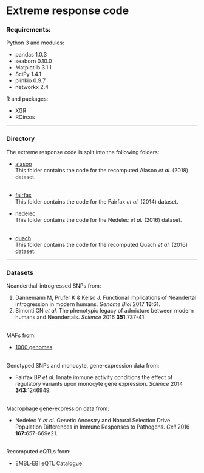 # Extreme response code

### Requirements:
Python 3 and modules:
* pandas 1.0.3
* seaborn 0.10.0
* Matplotlib 3.1.1
* SciPy 1.4.1
* plinkio 0.9.7
* networkx 2.4

R and packages:
* XGR
* RCircos

---

### Directory

The extreme response code is split into the following folders:  

* [alasoo](https://github.com/kshiyao/neanderthal_introgression/tree/master/extreme_response/alasoo)  
This folder contains the code for the recomputed Alasoo *et al.* (2018) dataset.  
&nbsp;

* [fairfax](https://github.com/kshiyao/neanderthal_introgression/tree/master/extreme_response/fairfax)  
This folder contains the code for the Fairfax *et al.* (2014) dataset.
&nbsp;

* [nedelec](https://github.com/kshiyao/neanderthal_introgression/tree/master/extreme_response/nedelec)  
This folder contains the code for the Nedelec *et al.* (2016) dataset.  
&nbsp;

* [quach](https://github.com/kshiyao/neanderthal_introgression/tree/master/extreme_response/quach)  
This folder contains the code for the recomputed Quach *et al.* (2016) dataset.  

---

### Datasets
Neanderthal-introgressed SNPs from:
1. Dannemann M, Prufer K & Kelso J. Functional implications of Neandertal introgression in modern humans. *Genome Biol* 2017 **18**:61.
2. Simonti CN *et al.* The phenotypic legacy of admixture between modern humans and Neandertals. *Science* 2016 **351**:737-41.  
&nbsp;

MAFs from:
* [1000 genomes](https://www.internationalgenome.org/data/)  
&nbsp;

Genotyped SNPs and monocyte, gene-expression data from:
* Fairfax BP *et al.* Innate immune activity conditions the effect of regulatory variants upon monocyte gene expression. *Science* 2014 **343**:1246949.  
&nbsp;

Macrophage gene-expression data from:
* Nedelec Y *et al.* Genetic Ancestry and Natural Selection Drive Population Differences in Immune Responses to Pathogens. *Cell* 2016 **167**:657-669e21.  
&nbsp;

Recomputed eQTLs from:
* [EMBL-EBI eQTL Catalogue](https://www.ebi.ac.uk/eqtl/Data_access/)  
